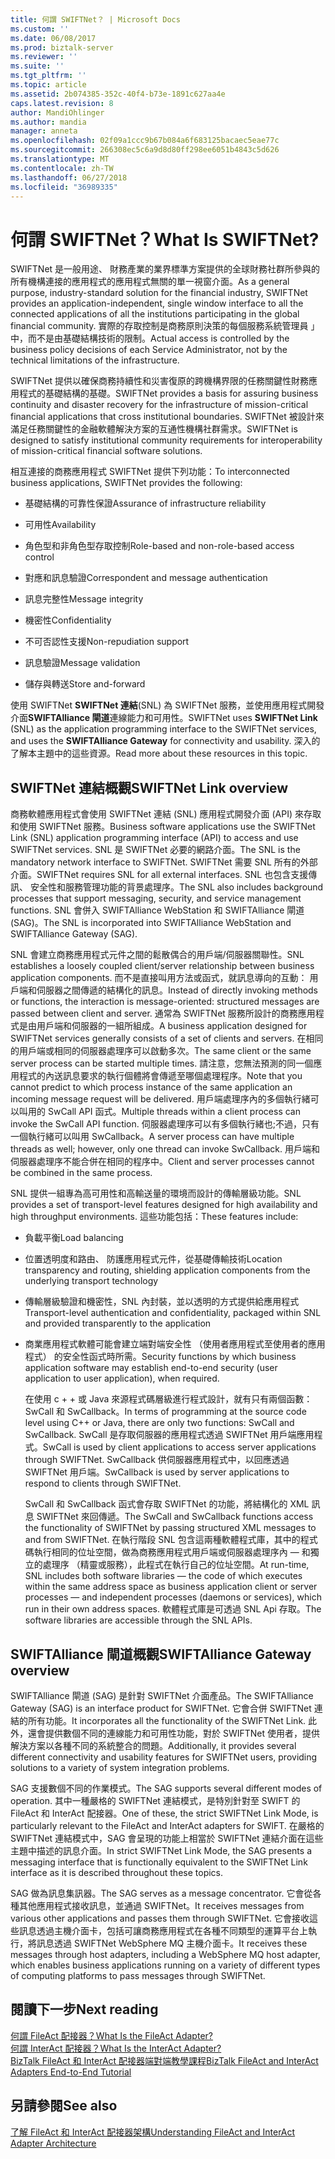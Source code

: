 ```yaml
---
title: 何謂 SWIFTNet？ | Microsoft Docs
ms.custom: ''
ms.date: 06/08/2017
ms.prod: biztalk-server
ms.reviewer: ''
ms.suite: ''
ms.tgt_pltfrm: ''
ms.topic: article
ms.assetid: 2b074385-352c-40f4-b73e-1891c627aa4e
caps.latest.revision: 8
author: MandiOhlinger
ms.author: mandia
manager: anneta
ms.openlocfilehash: 02f09a1ccc9b67b084a6f683125bacaec5eae77c
ms.sourcegitcommit: 266308ec5c6a9d8d80ff298ee6051b4843c5d626
ms.translationtype: MT
ms.contentlocale: zh-TW
ms.lasthandoff: 06/27/2018
ms.locfileid: "36989335"
---
```

# <a name="what-is-swiftnet"></a><span data-ttu-id="c1c5f-103">何謂 SWIFTNet？</span><span class="sxs-lookup"><span data-stu-id="c1c5f-103">What Is SWIFTNet?</span></span>
<span data-ttu-id="c1c5f-104">SWIFTNet 是一般用途、 財務產業的業界標準方案提供的全球財務社群所參與的所有機構連接的應用程式的應用程式無關的單一視窗介面。</span><span class="sxs-lookup"><span data-stu-id="c1c5f-104">As a general purpose, industry-standard solution for the financial industry, SWIFTNet provides an application-independent, single window interface to all the connected applications of all the institutions participating in the global financial community.</span></span> <span data-ttu-id="c1c5f-105">實際的存取控制是商務原則決策的每個服務系統管理員 」 中，而不是由基礎結構技術的限制。</span><span class="sxs-lookup"><span data-stu-id="c1c5f-105">Actual access is controlled by the business policy decisions of each Service Administrator, not by the technical limitations of the infrastructure.</span></span>  
  
 <span data-ttu-id="c1c5f-106">SWIFTNet 提供以確保商務持續性和災害復原的跨機構界限的任務關鍵性財務應用程式的基礎結構的基礎。</span><span class="sxs-lookup"><span data-stu-id="c1c5f-106">SWIFTNet provides a basis for assuring business continuity and disaster recovery for the infrastructure of mission-critical financial applications that cross institutional boundaries.</span></span> <span data-ttu-id="c1c5f-107">SWIFTNet 被設計來滿足任務關鍵性的金融軟體解決方案的互通性機構社群需求。</span><span class="sxs-lookup"><span data-stu-id="c1c5f-107">SWIFTNet is designed to satisfy institutional community requirements for interoperability of mission-critical financial software solutions.</span></span>  
  
 <span data-ttu-id="c1c5f-108">相互連接的商務應用程式 SWIFTNet 提供下列功能：</span><span class="sxs-lookup"><span data-stu-id="c1c5f-108">To interconnected business applications, SWIFTNet provides the following:</span></span>  
  
-   <span data-ttu-id="c1c5f-109">基礎結構的可靠性保證</span><span class="sxs-lookup"><span data-stu-id="c1c5f-109">Assurance of infrastructure reliability</span></span>  
  
-   <span data-ttu-id="c1c5f-110">可用性</span><span class="sxs-lookup"><span data-stu-id="c1c5f-110">Availability</span></span>  
  
-   <span data-ttu-id="c1c5f-111">角色型和非角色型存取控制</span><span class="sxs-lookup"><span data-stu-id="c1c5f-111">Role-based and non-role-based access control</span></span>  
  
-   <span data-ttu-id="c1c5f-112">對應和訊息驗證</span><span class="sxs-lookup"><span data-stu-id="c1c5f-112">Correspondent and message authentication</span></span>  
  
-   <span data-ttu-id="c1c5f-113">訊息完整性</span><span class="sxs-lookup"><span data-stu-id="c1c5f-113">Message integrity</span></span>  
  
-   <span data-ttu-id="c1c5f-114">機密性</span><span class="sxs-lookup"><span data-stu-id="c1c5f-114">Confidentiality</span></span>  
  
-   <span data-ttu-id="c1c5f-115">不可否認性支援</span><span class="sxs-lookup"><span data-stu-id="c1c5f-115">Non-repudiation support</span></span>  
  
-   <span data-ttu-id="c1c5f-116">訊息驗證</span><span class="sxs-lookup"><span data-stu-id="c1c5f-116">Message validation</span></span>  
  
-   <span data-ttu-id="c1c5f-117">儲存與轉送</span><span class="sxs-lookup"><span data-stu-id="c1c5f-117">Store and-forward</span></span>  

<span data-ttu-id="c1c5f-118">使用 SWIFTNet **SWIFTNet 連結**(SNL) 為 SWIFTNet 服務，並使用應用程式開發介面**SWIFTAlliance 閘道**連線能力和可用性。</span><span class="sxs-lookup"><span data-stu-id="c1c5f-118">SWIFTNet uses **SWIFTNet Link** (SNL) as the application programming interface to the SWIFTNet services, and uses the **SWIFTAlliance Gateway** for connectivity and usability.</span></span> <span data-ttu-id="c1c5f-119">深入的了解本主題中的這些資源。</span><span class="sxs-lookup"><span data-stu-id="c1c5f-119">Read more about these resources in this topic.</span></span>

## <a name="swiftnet-link-overview"></a><span data-ttu-id="c1c5f-120">SWIFTNet 連結概觀</span><span class="sxs-lookup"><span data-stu-id="c1c5f-120">SWIFTNet Link overview</span></span>

<span data-ttu-id="c1c5f-121">商務軟體應用程式會使用 SWIFTNet 連結 (SNL) 應用程式開發介面 (API) 來存取和使用 SWIFTNet 服務。</span><span class="sxs-lookup"><span data-stu-id="c1c5f-121">Business software applications use the SWIFTNet Link (SNL) application programming interface (API) to access and use SWIFTNet services.</span></span> <span data-ttu-id="c1c5f-122">SNL 是 SWIFTNet 必要的網路介面。</span><span class="sxs-lookup"><span data-stu-id="c1c5f-122">The SNL is the mandatory network interface to SWIFTNet.</span></span> <span data-ttu-id="c1c5f-123">SWIFTNet 需要 SNL 所有的外部介面。</span><span class="sxs-lookup"><span data-stu-id="c1c5f-123">SWIFTNet requires SNL for all external interfaces.</span></span> <span data-ttu-id="c1c5f-124">SNL 也包含支援傳訊、 安全性和服務管理功能的背景處理序。</span><span class="sxs-lookup"><span data-stu-id="c1c5f-124">The SNL also includes background processes that support messaging, security, and service management functions.</span></span> <span data-ttu-id="c1c5f-125">SNL 會併入 SWIFTAlliance WebStation 和 SWIFTAlliance 閘道 (SAG)。</span><span class="sxs-lookup"><span data-stu-id="c1c5f-125">The SNL is incorporated into SWIFTAlliance WebStation and SWIFTAlliance Gateway (SAG).</span></span>  
  
 <span data-ttu-id="c1c5f-126">SNL 會建立商務應用程式元件之間的鬆散偶合的用戶端/伺服器關聯性。</span><span class="sxs-lookup"><span data-stu-id="c1c5f-126">SNL establishes a loosely coupled client/server relationship between business application components.</span></span> <span data-ttu-id="c1c5f-127">而不是直接叫用方法或函式，就訊息導向的互動： 用戶端和伺服器之間傳遞的結構化的訊息。</span><span class="sxs-lookup"><span data-stu-id="c1c5f-127">Instead of directly invoking methods or functions, the interaction is message-oriented: structured messages are passed between client and server.</span></span> <span data-ttu-id="c1c5f-128">通常為 SWIFTNet 服務所設計的商務應用程式是由用戶端和伺服器的一組所組成。</span><span class="sxs-lookup"><span data-stu-id="c1c5f-128">A business application designed for SWIFTNet services generally consists of a set of clients and servers.</span></span> <span data-ttu-id="c1c5f-129">在相同的用戶端或相同的伺服器處理序可以啟動多次。</span><span class="sxs-lookup"><span data-stu-id="c1c5f-129">The same client or the same server process can be started multiple times.</span></span> <span data-ttu-id="c1c5f-130">請注意，您無法預測的同一個應用程式的內送訊息要求的執行個體將會傳遞至哪個處理程序。</span><span class="sxs-lookup"><span data-stu-id="c1c5f-130">Note that you cannot predict to which process instance of the same application an incoming message request will be delivered.</span></span> <span data-ttu-id="c1c5f-131">用戶端處理序內的多個執行緒可以叫用的 SwCall API 函式。</span><span class="sxs-lookup"><span data-stu-id="c1c5f-131">Multiple threads within a client process can invoke the SwCall API function.</span></span> <span data-ttu-id="c1c5f-132">伺服器處理序可以有多個執行緒也;不過，只有一個執行緒可以叫用 SwCallback。</span><span class="sxs-lookup"><span data-stu-id="c1c5f-132">A server process can have multiple threads as well; however, only one thread can invoke SwCallback.</span></span> <span data-ttu-id="c1c5f-133">用戶端和伺服器處理序不能合併在相同的程序中。</span><span class="sxs-lookup"><span data-stu-id="c1c5f-133">Client and server processes cannot be combined in the same process.</span></span>  
  
 <span data-ttu-id="c1c5f-134">SNL 提供一組專為高可用性和高輸送量的環境而設計的傳輸層級功能。</span><span class="sxs-lookup"><span data-stu-id="c1c5f-134">SNL provides a set of transport-level features designed for high availability and high throughput environments.</span></span> <span data-ttu-id="c1c5f-135">這些功能包括：</span><span class="sxs-lookup"><span data-stu-id="c1c5f-135">These features include:</span></span>  
  
- <span data-ttu-id="c1c5f-136">負載平衡</span><span class="sxs-lookup"><span data-stu-id="c1c5f-136">Load balancing</span></span>  
  
- <span data-ttu-id="c1c5f-137">位置透明度和路由、 防護應用程式元件，從基礎傳輸技術</span><span class="sxs-lookup"><span data-stu-id="c1c5f-137">Location transparency and routing, shielding application components from the underlying transport technology</span></span>  
  
- <span data-ttu-id="c1c5f-138">傳輸層級驗證和機密性，SNL 內封裝，並以透明的方式提供給應用程式</span><span class="sxs-lookup"><span data-stu-id="c1c5f-138">Transport-level authentication and confidentiality, packaged within SNL and provided transparently to the application</span></span>  
  
- <span data-ttu-id="c1c5f-139">商業應用程式軟體可能會建立端對端安全性 （使用者應用程式至使用者的應用程式） 的安全性函式時所需。</span><span class="sxs-lookup"><span data-stu-id="c1c5f-139">Security functions by which business application software may establish end-to-end security (user application to user application), when required.</span></span>  
  
  <span data-ttu-id="c1c5f-140">在使用 c + + 或 Java 來源程式碼層級進行程式設計，就有只有兩個函數： SwCall 和 SwCallback。</span><span class="sxs-lookup"><span data-stu-id="c1c5f-140">In terms of programming at the source code level using C++ or Java, there are only two functions: SwCall and SwCallback.</span></span> <span data-ttu-id="c1c5f-141">SwCall 是存取伺服器的應用程式透過 SWIFTNet 用戶端應用程式。</span><span class="sxs-lookup"><span data-stu-id="c1c5f-141">SwCall is used by client applications to access server applications through SWIFTNet.</span></span> <span data-ttu-id="c1c5f-142">SwCallback 供伺服器應用程式中，以回應透過 SWIFTNet 用戶端。</span><span class="sxs-lookup"><span data-stu-id="c1c5f-142">SwCallback is used by server applications to respond to clients through SWIFTNet.</span></span>  
  
  <span data-ttu-id="c1c5f-143">SwCall 和 SwCallback 函式會存取 SWIFTNet 的功能，將結構化的 XML 訊息 SWIFTNet 來回傳遞。</span><span class="sxs-lookup"><span data-stu-id="c1c5f-143">The SwCall and SwCallback functions access the functionality of SWIFTNet by passing structured XML messages to and from SWIFTNet.</span></span> <span data-ttu-id="c1c5f-144">在執行階段 SNL 包含這兩種軟體程式庫，其中的程式碼執行相同的位址空間，做為商務應用程式用戶端或伺服器處理序內 — 和獨立的處理序 （精靈或服務），此程式在執行自己的位址空間。</span><span class="sxs-lookup"><span data-stu-id="c1c5f-144">At run-time, SNL includes both software libraries — the code of which executes within the same address space as business application client or server processes — and independent processes (daemons or services), which run in their own address spaces.</span></span> <span data-ttu-id="c1c5f-145">軟體程式庫是可透過 SNL Api 存取。</span><span class="sxs-lookup"><span data-stu-id="c1c5f-145">The software libraries are accessible through the SNL APIs.</span></span>  

## <a name="swiftalliance-gateway-overview"></a><span data-ttu-id="c1c5f-146">SWIFTAlliance 閘道概觀</span><span class="sxs-lookup"><span data-stu-id="c1c5f-146">SWIFTAlliance Gateway overview</span></span>
  
<span data-ttu-id="c1c5f-147">SWIFTAlliance 閘道 (SAG) 是針對 SWIFTNet 介面產品。</span><span class="sxs-lookup"><span data-stu-id="c1c5f-147">The SWIFTAlliance Gateway (SAG) is an interface product for SWIFTNet.</span></span> <span data-ttu-id="c1c5f-148">它會合併 SWIFTNet 連結的所有功能。</span><span class="sxs-lookup"><span data-stu-id="c1c5f-148">It incorporates all the functionality of the SWIFTNet Link.</span></span> <span data-ttu-id="c1c5f-149">此外，還會提供數個不同的連線能力和可用性功能，對於 SWIFTNet 使用者，提供解決方案以各種不同的系統整合的問題。</span><span class="sxs-lookup"><span data-stu-id="c1c5f-149">Additionally, it provides several different connectivity and usability features for SWIFTNet users, providing solutions to a variety of system integration problems.</span></span>  
  
 <span data-ttu-id="c1c5f-150">SAG 支援數個不同的作業模式。</span><span class="sxs-lookup"><span data-stu-id="c1c5f-150">The SAG supports several different modes of operation.</span></span> <span data-ttu-id="c1c5f-151">其中一種嚴格的 SWIFTNet 連結模式，是特別針對至 SWIFT 的 FileAct 和 InterAct 配接器。</span><span class="sxs-lookup"><span data-stu-id="c1c5f-151">One of these, the strict SWIFTNet Link Mode, is particularly relevant to the FileAct and InterAct adapters for SWIFT.</span></span> <span data-ttu-id="c1c5f-152">在嚴格的 SWIFTNet 連結模式中，SAG 會呈現的功能上相當於 SWIFTNet 連結介面在這些主題中描述的訊息介面。</span><span class="sxs-lookup"><span data-stu-id="c1c5f-152">In strict SWIFTNet Link Mode, the SAG presents a messaging interface that is functionally equivalent to the SWIFTNet Link interface as it is described throughout these topics.</span></span>  
  
 <span data-ttu-id="c1c5f-153">SAG 做為訊息集訊器。</span><span class="sxs-lookup"><span data-stu-id="c1c5f-153">The SAG serves as a message concentrator.</span></span> <span data-ttu-id="c1c5f-154">它會從各種其他應用程式接收訊息，並通過 SWIFTNet。</span><span class="sxs-lookup"><span data-stu-id="c1c5f-154">It receives messages from various other applications and passes them through SWIFTNet.</span></span> <span data-ttu-id="c1c5f-155">它會接收這些訊息透過主機介面卡，包括可讓商務應用程式在各種不同類型的運算平台上執行，將訊息透過 SWIFTNet WebSphere MQ 主機介面卡。</span><span class="sxs-lookup"><span data-stu-id="c1c5f-155">It receives these messages through host adapters, including a WebSphere MQ host adapter, which enables business applications running on a variety of different types of computing platforms to pass messages through SWIFTNet.</span></span>  
 
 ## <a name="next-reading"></a><span data-ttu-id="c1c5f-156">閱讀下一步</span><span class="sxs-lookup"><span data-stu-id="c1c5f-156">Next reading</span></span>
 
 [<span data-ttu-id="c1c5f-157">何謂 FileAct 配接器？</span><span class="sxs-lookup"><span data-stu-id="c1c5f-157">What Is the FileAct Adapter?</span></span>](../../adapters-and-accelerators/fileact-interact/what-is-the-fileact-adapter.md)  
 [<span data-ttu-id="c1c5f-158">何謂 InterAct 配接器？</span><span class="sxs-lookup"><span data-stu-id="c1c5f-158">What Is the InterAct Adapter?</span></span>](../../adapters-and-accelerators/fileact-interact/what-is-the-interact-adapter.md)  
 [<span data-ttu-id="c1c5f-159">BizTalk FileAct 和 InterAct 配接器端對端教學課程</span><span class="sxs-lookup"><span data-stu-id="c1c5f-159">BizTalk FileAct and InterAct Adapters End-to-End Tutorial</span></span>](../../adapters-and-accelerators/fileact-interact/biztalk-fileact-and-interact-adapters-end-to-end-tutorial.md)
 
 ## <a name="see-also"></a><span data-ttu-id="c1c5f-160">另請參閱</span><span class="sxs-lookup"><span data-stu-id="c1c5f-160">See also</span></span>
 [<span data-ttu-id="c1c5f-161">了解 FileAct 和 InterAct 配接器架構</span><span class="sxs-lookup"><span data-stu-id="c1c5f-161">Understanding FileAct and InterAct Adapter Architecture</span></span>](../../adapters-and-accelerators/fileact-interact/understanding-fileact-and-interact-adapter-architecture.md)